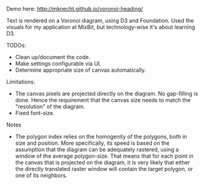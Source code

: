 Demo here: http://mknecht.github.io/voronoi-heading/

Text is rendered on a Voronoi diagram, using D3 and Foundation. Used the visuals for my application at MixBit, but technology-wise it's about learning D3.

TODOs:

* Clean up/document the code.
* Make settings configurable via UI.
* Determine appropriate size of canvas automatically.

Limitations:

* The canvas pixels are projected directly on the diagram. No gap-filling is done. Hence the requirement that the canvas size needs to match the "resolution" of the diagram.
* Fixed font-size.

Notes

* The polygon index relies on the homogenity of the polygons, both in size and position. More specifically, its speed is based on the assumption that the diagram can be adequately rastered, using a window of the average polygon-size. That means that for each point in the canvas that is projected on the diagram, it is very likely that either the directly translated raster window will contain the target polygon, or one of its neighbors.